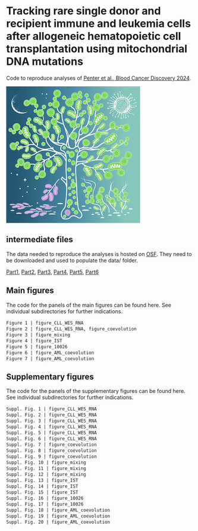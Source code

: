 # Tracking rare single donor and recipient immune and leukemia cells after allogeneic hematopoietic cell transplantation using mitochondrial DNA mutations

Code to reproduce analyses of [Penter et al., Blood Cancer Discovery 2024](https://doi.org/10.1158/2643-3230.BCD-23-0138).

[![Article Opener](cover.jpg "Tracking the dark and bright side of hematopoiesis with mtDNA mutations")](https://doi.org/10.1158/2643-3230.BCD-23-0138)

## intermediate files 

The data needed to reproduce the analyses is hosted on [OSF](https://osf.io/). They need to be downloaded and used to populate the data/ folder. 

[Part1](https://osf.io/brd5u/), [Part2](https://osf.io/7584h/), [Part3](https://osf.io/ngyu4/), [Part4](https://osf.io/zh4tb/), [Part5](https://osf.io/5f9dq/), [Part6](https://osf.io/ghe92/)

## Main figures

The code for the panels of the main figures can be found here. See individual subdirectories for further indications. 

```
Figure 1 | figure_CLL_WES_RNA
Figure 2 | figure_CLL_WES_RNA, figure_coevolution
Figure 3 | figure_mixing
Figure 4 | figure_IST
Figure 5 | figure_10026
Figure 6 | figure_AML_coevolution
Figure 7 | figure_AML_coevolution
```

## Supplementary figures

The code for the panels of the supplementary figures can be found here. See individual subdirectories for further indications. 

```
Suppl. Fig. 1 | figure_CLL_WES_RNA
Suppl. Fig. 2 | figure_CLL_WES_RNA
Suppl. Fig. 3 | figure_CLL_WES_RNA
Suppl. Fig. 4 | figure_CLL_WES_RNA
Suppl. Fig. 5 | figure_CLL_WES_RNA
Suppl. Fig. 6 | figure_CLL_WES_RNA
Suppl. Fig. 7 | figure_coevolution
Suppl. Fig. 8 | figure_coevolution
Suppl. Fig. 9 | figure_coevolution
Suppl. Fig. 10 | figure_mixing
Suppl. Fig. 11 | figure_mixing
Suppl. Fig. 12 | figure_mixing
Suppl. Fig. 13 | figure_IST
Suppl. Fig. 14 | figure_IST
Suppl. Fig. 15 | figure_IST
Suppl. Fig. 16 | figure_10026
Suppl. Fig. 17 | figure_10026
Suppl. Fig. 18 | figure_AML_coevolution
Suppl. Fig. 19 | figure_AML_coevolution
Suppl. Fig. 20 | figure_AML_coevolution
```

